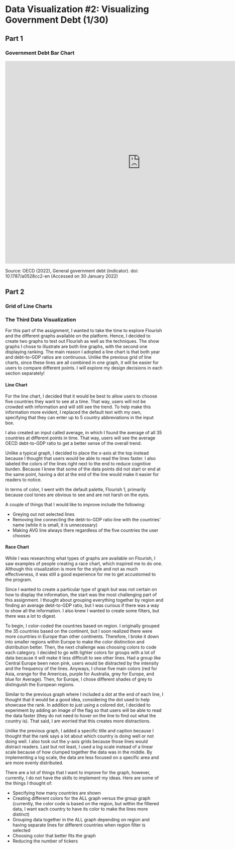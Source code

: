 # Data Visualization #2: Visualizing Government Debt (1/30)

## Part 1

### Government Debt Bar Chart

<iframe src="https://data.oecd.org/chart/6Bl8" width="860" height="645" style="border: 0" mozallowfullscreen="true" webkitallowfullscreen="true" allowfullscreen="true"><a href="https://data.oecd.org/chart/6Bl8" target="_blank">OECD Chart: General government debt, Total, % of GDP, Annual, 2018</a></iframe>

Source: OECD (2022), General government debt (indicator). doi: 10.1787/a0528cc2-en (Accessed on 30 January 2022)

## Part 2

### Grid of Line Charts

<div class="flourish-embed flourish-chart" data-src="visualisation/8565011"><script src="https://public.flourish.studio/resources/embed.js"></script></div>

### The Third Data Visualization

For this part of the assignment, I wanted to take the time to explore Flourish and the different graphs available on the platform. Hence, I decided to create two graphs to test out Flourish as well as the techniques. The show graphs I chose to illustrate are both line graphs, with the second one displaying ranking. The main reason I adopted a line chart is that both year and debt-to-GDP ratios are continuous. Unlike the previous grid of line charts, since these lines are all combined in one graph, it will be easier for users to compare different points. I will explore my design decisions in each section separately!  

#### Line Chart

<div class="flourish-embed flourish-chart" data-src="visualisation/8566874"><script src="https://public.flourish.studio/resources/embed.js"></script></div>

For the line chart, I decided that it would be best to allow users to choose five countries they want to see at a time. That way, users will not be crowded with information and will still see the trend. To help make this information more evident, I replaced the default text with my own, specifying that they can enter up to 5 country abbreviations in the input box. 

I also created an input called average, in which I found the average of all 35 countries at different points in time. That way, users will see the average OECD debt-to-GDP ratio to get a better sense of the overall trend. 

Unlike a typical graph, I decided to place the x-axis at the top instead because I thought that users would be able to read the lines faster. I also labeled the colors of the lines right next to the end to reduce cognitive burden. Because I knew that some of the data points did not start or end at the same point, having a dot at the end of the line would make it easier for readers to notice.

In terms of color, I went with the default palette, Flourish 1, primarily because cool tones are obvious to see and are not harsh on the eyes. 

A couple of things that I would like to improve include the following:

- Greying out not selected lines 
- Removing line connecting the debt-to-GDP ratio line with the countries' name (while it is small, it is unnecessary)
- Making AVG line always there regardless of the five countries the user chooses


#### Race Chart

<div class="flourish-embed flourish-chart" data-src="visualisation/8567310"><script src="https://public.flourish.studio/resources/embed.js"></script></div>

While I was researching what types of graphs are available on Flourish, I saw examples of people creating a race chart, which inspired me to do one. Although this visualization is more for the style and not as much effectiveness, it was still a good experience for me to get accustomed to the program. 

Since I wanted to create a particular type of graph but was not certain on how to display the information, the start was the most challenging part of this assignment. I thought about grouping everything together by region and finding an average debt-to-GDP ratio, but I was curious if there was a way to show all the information. I also knew I wanted to create some filters, but there was a lot to digest.

To begin, I color-coded the countries based on region. I originally grouped the 35 countries based on the continent, but I soon realized there were more countries in Europe than other continents. Therefore, I broke it down into smaller regions within Europe to make the color distinction and distribution better. Then, the next challenge was choosing colors to code each category. I decided to go with lighter colors for groups with a lot of data because it will make it less difficult to see other lines. Had a group like Central Europe been neon pink, users would be distracted by the intensity and the frequency of the lines. Anyways, I chose five main colors (red for Asia, orange for the Americas, purple for Australia, grey for Europe, and blue for Average). Then, for Europe, I chose different shades of grey to distinguish the European regions.

Similar to the previous graph where I included a dot at the end of each line, I thought that it would be a good idea, considering the dot used to help showcase the rank. In addition to just using a colored dot, I decided to experiment by adding an image of the flag so that users will be able to read the data faster (they do not need to hover on the line to find out what the country is). That said, I am worried that this creates more distractions. 

Unlike the previous graph, I added a specific title and caption because I thought that the rank says a lot about which country is doing well or not doing well. I also took out the y-axis grids because those lines would distract readers. Last but not least, I used a log scale instead of a linear scale because of how clumped together the data was in the middle. By implementing a log scale, the data are less focused on a specific area and are more evenly distributed. 

There are a lot of things that I want to improve for the graph, however, currently, I do not have the skills to implement my ideas. Here are some of the things I thought of:

- Specifying how many countries are shown
- Creating different colors for the ALL graph versus the group graph (currently, the color code is based on the region, but within the filtered data, I want each country to have its color to make the lines more distinct)
- Grouping data together in the ALL graph depending on region and having separate lines for different countries when region filter is selected
- Choosing color that better fits the graph
- Reducing the number of tickers
